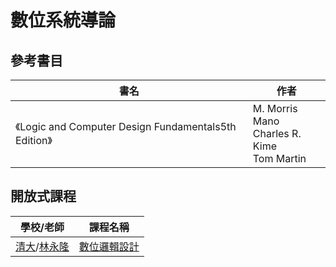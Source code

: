 # 數位系統導論

## 參考書目

| 書名                                                                                                                                                | 作者                                                |
| --------------------------------------------------------------------------------------------------------------------------------------------------- | --------------------------------------------------- |
| 《<span class="book-title"><span class="main-title">Logic and Computer Design Fundamentals</span><span class="subtitle">5th Edition</span></span>》 | M. Morris Mano<br />Charles R. Kime<br />Tom Martin |

## 開放式課程

| 學校/老師           | 課程名稱       |
| ------------------- | -------------- |
| [清大][]/[林永隆][] | [數位邏輯設計][] |

[清大]: https://ocw.nthu.edu.tw/ocw/
[林永隆]: https://ocw.nthu.edu.tw/ocw/index.php?page=course&cid=246
[數位邏輯設計]: https://www.youtube.com/playlist?list=PLfXQiaewslOv00szAvSeASqSfKamP-0v8
